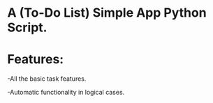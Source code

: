 # A (To-Do List) Simple App Python Script.


# Features:

-All the basic task features.

-Automatic functionality in logical cases.
